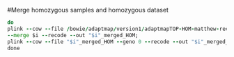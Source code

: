 












#Merge homozygous samples and homozygous dataset

```for i in $(ls *pileup | cut -f1 -d'.')
do
plink --cow --file /bowie/adaptmap/version1/adaptmapTOP-HOM-matthew-recoded-finalv1-filt2 \
--merge $i --recode --out "$i"_merged_HOM;
plink --cow --file "$i"_merged_HOM --geno 0 --recode --out "$i"_merged_HOM_geno0
done
```
